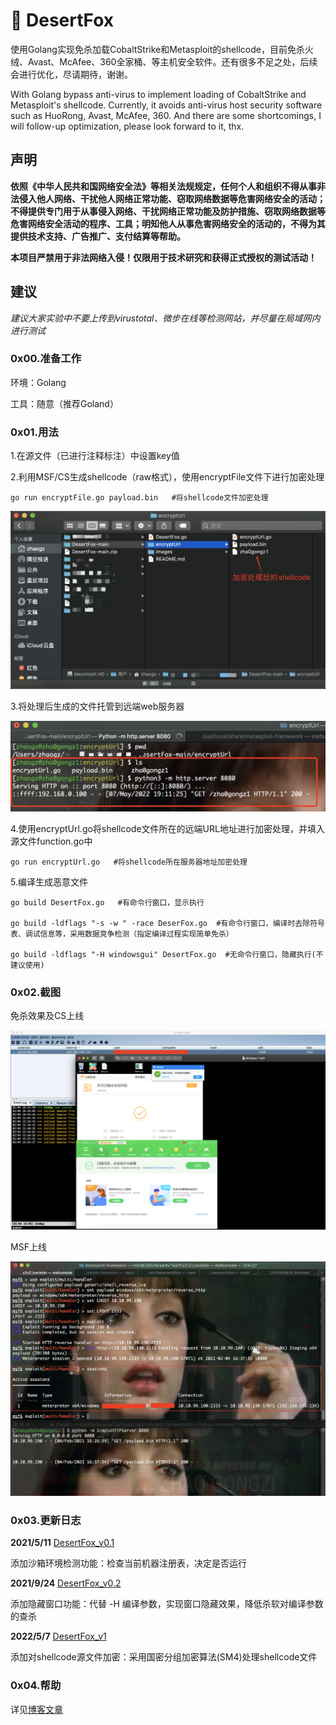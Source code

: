 # 🦊 DesertFox

使用Golang实现免杀加载CobaltStrike和Metasploit的shellcode，目前免杀火绒、Avast、McAfee、360全家桶、等主机安全软件。还有很多不足之处，后续会进行优化，尽请期待，谢谢。

With Golang bypass anti-virus to implement loading of CobaltStrike and Metasploit's shellcode. Currently, it avoids anti-virus host security software such as HuoRong, Avast, McAfee, 360. And there are some shortcomings, I will follow-up optimization, please look forward to it, thx.

## 声明

**依照《中华人民共和国网络安全法》等相关法规规定，任何个人和组织不得从事非法侵入他人网络、干扰他人网络正常功能、窃取网络数据等危害网络安全的活动；不得提供专门用于从事侵入网络、干扰网络正常功能及防护措施、窃取网络数据等危害网络安全活动的程序、工具；明知他人从事危害网络安全的活动的，不得为其提供技术支持、广告推广、支付结算等帮助。**

**本项目严禁用于非法网络入侵！仅限用于技术研究和获得正式授权的测试活动！**

## 建议

*建议大家实验中不要上传到virustotal、微步在线等检测网站，并尽量在局域网内进行测试*

### 0x00.准备工作

环境：Golang 

工具：随意（推荐Goland）

### 0x01.用法

1.在源文件（已进行注释标注）中设置key值

2.利用MSF/CS生成shellcode（raw格式），使用encryptFile文件下进行加密处理

```
go run encryptFile.go payload.bin   #将shellcode文件加密处理
```

![avatar](https://raw.githubusercontent.com/zha0gongz1/DesertFox/main/images/demo.jpg)

3.将处理后生成的文件托管到远端web服务器

![avatar](https://raw.githubusercontent.com/zha0gongz1/DesertFox/main/images/demo1.jpg)

4.使用encryptUrl.go将shellcode文件所在的远端URL地址进行加密处理，并填入源文件function.go中

```
go run encryptUrl.go   #将shellcode所在服务器地址加密处理
```

5.编译生成恶意文件

```
go build DesertFox.go   #有命令行窗口，显示执行

go build -ldflags "-s -w " -race DeserFox.go  #有命令行窗口，编译时去除符号表、调试信息等，采用数据竞争检测（指定编译过程实现简单免杀）

go build -ldflags "-H windowsgui" DesertFox.go  #无命令行窗口，隐藏执行(不建议使用)
```

### 0x02.截图

免杀效果及CS上线

![avatar](https://raw.githubusercontent.com/An0ny-m0us/DesertFox/main/images/1.png)

MSF上线

![avatar](https://raw.githubusercontent.com/An0ny-m0us/DesertFox/main/images/2.png)

### 0x03.更新日志

**2021/5/11** [DesertFox_v0.1](https://github.com/An0ny-m0us/DesertFox)  

添加沙箱环境检测功能：检查当前机器注册表，决定是否运行

**2021/9/24** [DesertFox_v0.2](https://github.com/An0ny-m0us/DesertFox)  

添加隐藏窗口功能：代替 -H 编译参数，实现窗口隐藏效果，降低杀软对编译参数的查杀

**2022/5/7** [DesertFox_v1](https://github.com/An0ny-m0us/DesertFox)  

添加对shellcode源文件加密：采用国密分组加密算法(SM4)处理shellcode文件

### 0x04.帮助

详见[博客文章](https://www.cnblogs.com/H4ck3R-XiX/)
